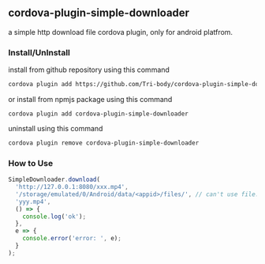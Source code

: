 ## cordova-plugin-simple-downloader

a simple http download file cordova plugin, only for android platfrom.

### Install/UnInstall

install from github repository using this command

```sh
cordova plugin add https://github.com/Tri-body/cordova-plugin-simple-downloader
```

or install from npmjs package using this command

```
cordova plugin add cordova-plugin-simple-downloader
```

uninstall using this command

```sh
cordova plugin remove cordova-plugin-simple-downloader
```

### How to Use

```js
SimpleDownloader.download(
  'http://127.0.0.1:8080/xxx.mp4',
  '/storage/emulated/0/Android/data/<appid>/files/', // can't use file:///storage...
  'yyy.mp4',
  () => {
    console.log('ok');
  },
  e => {
    console.error('error: ', e);
  }
);
```
